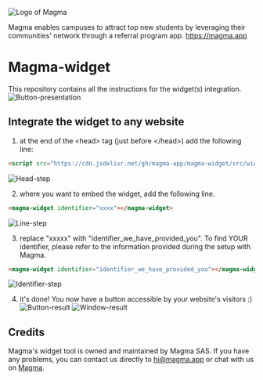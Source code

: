 ![Logo of Magma](https://magma-assets.s3.eu-west-3.amazonaws.com/banner_magma.png)

Magma enables campuses to attract top new students by leveraging their communities' network through a referral program app. https://magma.app

# Magma-widget
This repository contains all the instructions for the widget(s) integration.
![Button-presentation](https://magma-assets.s3.eu-west-3.amazonaws.com/widget-instruction6.png)

## Integrate the widget to any website
1. at the end of the \<head> tag (just before \</head>) add the following line:
```html
<script src="https://cdn.jsdelivr.net/gh/magma-app/magma-widget/src/widget.min.js" type="text/javascript"></script>
```
![Head-step](https://magma-assets.s3.eu-west-3.amazonaws.com/widget-instruction1.png)

2. where you want to embed the widget, add the following line.
```html
<magma-widget identifier="xxxx"></magma-widget>
```
![Line-step](https://magma-assets.s3.eu-west-3.amazonaws.com/widget-instruction2.png)

3. replace "xxxxx" with "identifier_we_have_provided_you". 
To find YOUR identifier, please refer to the information provided during the setup with Magma.
```html
<magma-widget identifier="identifier_we_have_provided_you"></magma-widget>
```
![Identifier-step](https://magma-assets.s3.eu-west-3.amazonaws.com/widget-instruction3.png)

4. it's done! You now have a button accessible by your website's visitors :)
![Button-result](https://magma-assets.s3.eu-west-3.amazonaws.com/widget-instruction5.png)
![Window-result](https://magma-assets.s3.eu-west-3.amazonaws.com/widget-instruction4.png)


## Credits
Magma's widget tool is owned and maintained by Magma SAS. If you have any problems, you can contact us directly to hi@magma.app or chat with us on [Magma](https://www.magma.app/).
